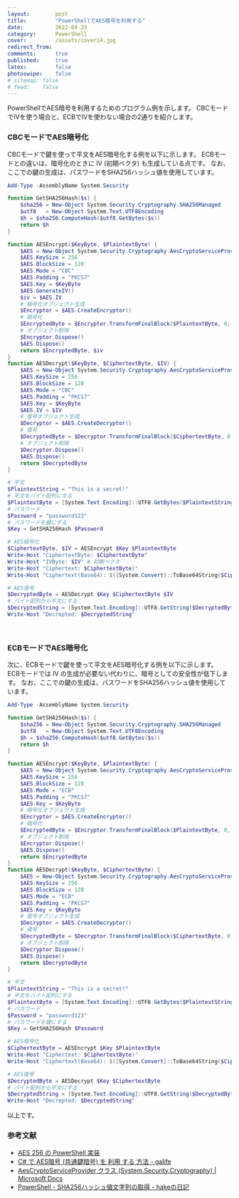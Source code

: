 ```yaml
---
layout:        post
title:         "PowerShellでAES暗号を利用する"
date:          2022-04-23
category:      PowerShell
cover:         /assets/cover14.jpg
redirect_from:
comments:      true
published:     true
latex:         false
photoswipe:    false
# sitemap: false
# feed:    false
---
```


PowerShellでAES暗号を利用するためのプログラム例を示します。
CBCモードでIVを使う場合と、ECBでIVを使わない場合の2通りを紹介します。

### CBCモードでAES暗号化

CBCモードで鍵を使って平文をAES暗号化する例を以下に示します。
ECBモードとの違いは、暗号化のときに IV (初期ベクタ) も生成している点です。
なお、ここでの鍵の生成は、パスワードをSHA256ハッシュ値を使用しています。

```ps1
Add-Type -AssemblyName System.Security

function GetSHA256Hash($s) {
    $sha256 = New-Object System.Security.Cryptography.SHA256Managed
    $utf8   = New-Object System.Text.UTF8Encoding
    $h = $sha256.ComputeHash($utf8.GetBytes($s))
    return $h
}

function AESEncrypt($KeyByte, $PlaintextByte) {
    $AES = New-Object System.Security.Cryptography.AesCryptoServiceProvider
    $AES.KeySize = 256
    $AES.BlockSize = 128
    $AES.Mode = "CBC"
    $AES.Padding = "PKCS7"
    $AES.Key = $KeyByte
    $AES.GenerateIV()
    $iv = $AES.IV
    # 暗号化オブジェクト生成
    $Encryptor = $AES.CreateEncryptor()
    # 暗号化
    $EncryptedByte = $Encryptor.TransformFinalBlock($PlaintextByte, 0, $PlaintextByte.Length)
    # オブジェクト削除
    $Encryptor.Dispose()
    $AES.Dispose()
    return $EncryptedByte, $iv
}
function AESDecrypt($KeyByte, $CiphertextByte, $IV) {
    $AES = New-Object System.Security.Cryptography.AesCryptoServiceProvider
    $AES.KeySize = 256
    $AES.BlockSize = 128
    $AES.Mode = "CBC"
    $AES.Padding = "PKCS7"
    $AES.Key = $KeyByte
    $AES.IV = $IV
    # 復号オブジェクト生成
    $Decryptor = $AES.CreateDecryptor()
    # 復号
    $DecryptedByte = $Decryptor.TransformFinalBlock($CiphertextByte, 0, $CiphertextByte.Length)
    # オブジェクト削除
    $Decryptor.Dispose()
    $AES.Dispose()
    return $DecryptedByte
}

# 平文
$PlaintextString = "This is a secret!"
# 平文をバイト配列にする
$PlaintextByte = [System.Text.Encoding]::UTF8.GetBytes($PlaintextString)
# パスワード
$Password = "password123"
# パスワードを鍵にする
$Key = GetSHA256Hash $Password

# AES暗号化
$CiphertextByte, $IV = AESEncrypt $Key $PlaintextByte
Write-Host "CiphertextByte: $CiphertextByte"
Write-Host "IVByte: $IV" # 初期ベクタ
Write-Host "Ciphertext: $CiphertextByte)"
Write-Host "Ciphertext(Base64): $([System.Convert]::ToBase64String($CiphertextByte))"

# AES復号
$DecryptedByte = AESDecrypt $Key $CiphertextByte $IV
# バイト配列から平文にする
$DecryptedString = [System.Text.Encoding]::UTF8.GetString($DecryptedByte)
Write-Host "Decrepted: $DecryptedString"
```

<br>

### ECBモードでAES暗号化

次に、ECBモードで鍵を使って平文をAES暗号化する例を以下に示します。
ECBモードでは IV の生成が必要ない代わりに、暗号としての安全性が低下します。
なお、ここでの鍵の生成は、パスワードをSHA256ハッシュ値を使用しています。

```ps1
Add-Type -AssemblyName System.Security

function GetSHA256Hash($s) {
    $sha256 = New-Object System.Security.Cryptography.SHA256Managed
    $utf8   = New-Object System.Text.UTF8Encoding
    $h = $sha256.ComputeHash($utf8.GetBytes($s))
    return $h
}

function AESEncrypt($KeyByte, $PlaintextByte) {
    $AES = New-Object System.Security.Cryptography.AesCryptoServiceProvider
    $AES.KeySize = 256
    $AES.BlockSize = 128
    $AES.Mode = "ECB"
    $AES.Padding = "PKCS7"
    $AES.Key = $KeyByte
    # 暗号化オブジェクト生成
    $Encryptor = $AES.CreateEncryptor()
    # 暗号化
    $EncryptedByte = $Encryptor.TransformFinalBlock($PlaintextByte, 0, $PlaintextByte.Length)
    # オブジェクト削除
    $Encryptor.Dispose()
    $AES.Dispose()
    return $EncryptedByte
}
function AESDecrypt($KeyByte, $CiphertextByte) {
    $AES = New-Object System.Security.Cryptography.AesCryptoServiceProvider
    $AES.KeySize = 256
    $AES.BlockSize = 128
    $AES.Mode = "ECB"
    $AES.Padding = "PKCS7"
    $AES.Key = $KeyByte
    # 復号オブジェクト生成
    $Decryptor = $AES.CreateDecryptor()
    # 復号
    $DecryptedByte = $Decryptor.TransformFinalBlock($CiphertextByte, 0, $CiphertextByte.Length)
    # オブジェクト削除
    $Decryptor.Dispose()
    $AES.Dispose()
    return $DecryptedByte
}

# 平文
$PlaintextString = "This is a secret!"
# 平文をバイト配列にする
$PlaintextByte = [System.Text.Encoding]::UTF8.GetBytes($PlaintextString)
# パスワード
$Password = "password123"
# パスワードを鍵にする
$Key = GetSHA256Hash $Password

# AES暗号化
$CiphertextByte = AESEncrypt $Key $PlaintextByte
Write-Host "Ciphertext: $CiphertextByte)"
Write-Host "Ciphertext(Base64): $([System.Convert]::ToBase64String($CiphertextByte))"

# AES復号
$DecryptedByte = AESDecrypt $Key $CiphertextByte
# バイト配列から平文にする
$DecryptedString = [System.Text.Encoding]::UTF8.GetString($DecryptedByte)
Write-Host "Decrepted: $DecryptedString"
```

以上です。

### 参考文献

- [AES 256 の PowerShell 実装](http://www.vwnet.jp/windows/PowerShell/AES.htm)
- [C# で AES暗号 (共通鍵暗号) を 利用 する 方法 - galife](https://garafu.blogspot.com/2015/12/aescryptgraphy.html)
- [AesCryptoServiceProvider クラス (System.Security.Cryptography) \| Microsoft Docs](https://docs.microsoft.com/ja-jp/dotnet/api/system.security.cryptography.aescryptoserviceprovider?view=net-6.0)
- [PowerShell - SHA256ハッシュ値文字列の取得 - hakeの日記](https://hake.hatenablog.com/entry/20170213/p1)
